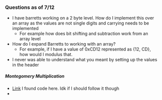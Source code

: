 ### Questions as of 7/12

- I have barretts working on a 2 byte level. How do I implement this over an array as the values are not single digits and carrying needs to be implemented
  - For example how does bit shifting and subtraction work from an array level
- How do I expand Barretts to working with an array?
  - For example, if I have a value of 0xCD12 represented as {12, CD}, how would I modulus that.    
- I never was able to understand what you meant by setting up the values in the header 

##### Montegomery Multiplication 
  - [Link](https://rosettacode.org/wiki/Montgomery_reduction) I found code here. Idk if I should follow it though 
  - 